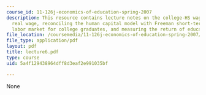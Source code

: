 ```yaml
---
course_id: 11-126j-economics-of-education-spring-2007
description: This resource contains lecture notes on the college-HS wage gap and the
  real wage, reconciling the human capital model with Freeman short-term view of the
  labor market for college graduates, and measuring the return of education.
file_location: /coursemedia/11-126j-economics-of-education-spring-2007/5a4f129438964dff8d3eaf2e991035bf_lecture6.pdf
file_type: application/pdf
layout: pdf
title: lecture6.pdf
type: course
uid: 5a4f129438964dff8d3eaf2e991035bf

---
```

None